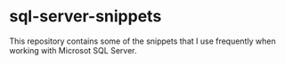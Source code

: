 # sql-server-snippets

This repository contains some of the snippets that I use frequently when working with Microsot SQL Server.
